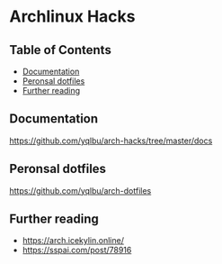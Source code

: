 # Archlinux Hacks

## Table of Contents

<!-- vim-markdown-toc GFM -->

* [Documentation](#documentation)
* [Peronsal dotfiles](#peronsal-dotfiles)
* [Further reading](#further-reading)

<!-- vim-markdown-toc -->

## Documentation

<https://github.com/yqlbu/arch-hacks/tree/master/docs>

## Peronsal dotfiles

<https://github.com/yqlbu/arch-dotfiles>

## Further reading

- https://arch.icekylin.online/
- https://sspai.com/post/78916
